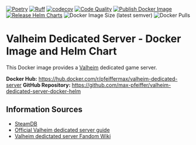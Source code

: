 [![Poetry](https://img.shields.io/endpoint?url=https://python-poetry.org/badge/v0.json)](https://python-poetry.org/)
[![Ruff](https://img.shields.io/endpoint?url=https://raw.githubusercontent.com/astral-sh/ruff/main/assets/badge/v2.json)](https://github.com/astral-sh/ruff)
[![codecov](https://codecov.io/gh/max-pfeiffer/valheim-dedicated-server-docker-helm/graph/badge.svg?token=kP5LQLcpJi)](https://codecov.io/gh/max-pfeiffer/valheim-dedicated-server-docker-helm)
[![Code Quality](https://github.com/max-pfeiffer/valheim-dedicated-server-docker-helm/actions/workflows/code-quality.yaml/badge.svg)](https://github.com/max-pfeiffer/valheim-dedicated-server-docker-helm/actions/workflows/code-quality.yaml)
[![Publish Docker Image](https://github.com/max-pfeiffer/valheim-dedicated-server-docker-helm/actions/workflows/publish.yaml/badge.svg)](https://github.com/max-pfeiffer/valheim-dedicated-server-docker-helm/actions/workflows/publish.yaml)
[![Release Helm Charts](https://github.com/max-pfeiffer/valheim-dedicated-server-docker-helm/actions/workflows/helm-release.yaml/badge.svg)](https://github.com/max-pfeiffer/valheim-dedicated-server-docker-helm/actions/workflows/helm-release.yaml)
![Docker Image Size (latest semver)](https://img.shields.io/docker/image-size/pfeiffermax/valheim-dedicated-server?sort=semver)
![Docker Pulls](https://img.shields.io/docker/pulls/pfeiffermax/valheim-dedicated-server)

# Valheim Dedicated Server - Docker Image and Helm Chart
This Docker image provides a [Valheim](https://www.valheimgame.com/) dedicated game server.

**Docker Hub:** https://hub.docker.com/r/pfeiffermax/valheim-dedicated-server
**GitHub Repository:** https://github.com/max-pfeiffer/valheim-dedicated-server-docker-helm

## Information Sources
* [SteamDB](https://steamdb.info/app/896660/info/)
* [Official Valheim dedicated server guide](https://www.valheimgame.com/support/a-guide-to-dedicated-servers/)
* [Valheim dedictated server Fandom Wiki](https://valheim.fandom.com/wiki/Dedicated_servers) 